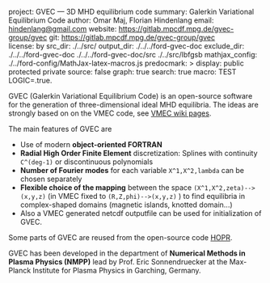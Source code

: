 project: GVEC &mdash; 3D MHD equilibrium code 
summary: Galerkin Variational Equilibrium Code
author: Omar Maj, Florian Hindenlang
email: hindenlang@gmail.com
website: https://gitlab.mpcdf.mpg.de/gvec-group/gvec 
git: https://gitlab.mpcdf.mpg.de/gvec-group/gvec  
license: by
src_dir: ./../src/
output_dir: ./../../ford-gvec-doc
exclude_dir: ./../../ford-gvec-doc
             ./../../ford-gvec-doc/src
             ./../src/lbfgsb
mathjax_config: ./../ford-config/MathJax-latex-macros.js
predocmark: >
display: public
         protected
         private
source: false
graph: true
search: true
macro: TEST
       LOGIC=.true.


GVEC (Galerkin Variational Equilibrium Code) is an open-source software for
the generation of three-dimensional ideal MHD equilibria.
The ideas are strongly based on on the VMEC code, 
see [VMEC wiki pages](http://vmecwiki.pppl.wikispaces.net/VMEC).

The main features of GVEC are

* Use of modern **object-oriented FORTRAN**
* **Radial High Order Finite Element** discretization: Splines with continuity `C^(deg-1)` or discontinuous polynomials
* **Number of Fourier modes** for each variable `X^1,X^2,lambda` can be chosen separately
* **Flexible choice of the mapping** between the space `(X^1,X^2,zeta)--> (x,y,z)` (in VMEC fixed to `(R,Z,phi)-->(x,y,z)` ) 
  to find equilibria in complex-shaped domains (magnetic islands, knotted domain...)
* Also a VMEC generated netcdf outputfile can be used for initialization of GVEC.

Some parts of GVEC are reused from the open-source code [HOPR](https://github.com/fhindenlang/hopr).

GVEC has been developed in the department of **Numerical Methods in Plasma Physics (NMPP)**
lead by Prof. Eric Sonnendruecker at the Max-Planck Institute for Plasma Physics 
in Garching, Germany.

